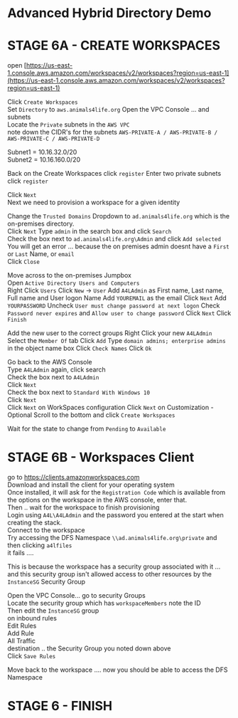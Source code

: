 # Advanced Hybrid Directory Demo

# STAGE 6A - CREATE WORKSPACES 
open [https://us-east-1.console.aws.amazon.com/workspaces/v2/workspaces?region=us-east-1](https://us-east-1.console.aws.amazon.com/workspaces/v2/workspaces?region=us-east-1)  

Click `Create Workspaces`  
Set `Directory` to `aws.animals4life.org` 
Open the VPC Console ... and subnets  
Locate the `Private` subnets in the `AWS VPC`  
note down the CIDR's for the subnets `AWS-PRIVATE-A / AWS-PRIVATE-B / AWS-PRIVATE-C / AWS-PRIVATE-D`  

Subnet1 = 10.16.32.0/20  
Subnet2 = 10.16.160.0/20  

Back on the Create Workspaces click `register`
Enter two private subnets click `register` 

Click `Next`  
Next we need to provision a workspace for a given identity  

Change the `Trusted Domains` Dropdown to `ad.animals4life.org` which is the on-premises directory.  
Click `Next`
Type `admin` in the search box and click `Search`   
Check the box next to `ad.animals4life.org\Admin` and click `Add selected`  
You will get an error ... because the on premises admin doesnt have a `First` or `Last` Name, or `email`  
Click `Close`  

Move across to the on-premises Jumpbox  
Open `Active Directory Users and Computers`  
Right Click `Users`
Click `New` -> `User`
Add `A4LAdmin` as First name, Last name, Full name and User logon Name
Add `YOUREMAIL` as the email 
Click `Next`
Add `YOURPASSWORD`
Uncheck `User must change password at next logon`
Check `Password never expires` and `Allow user to change password`
Click `Next`
Click `Finish`  

Add the new user to the correct groups
Right Click your new `A4LAdmin`
Select the `Member Of` tab
Click `Add`
Type `domain admins; enterprise admins` in the object name box
Click `Check Names`
Click `Ok`

Go back to the AWS Console  
Type `A4LAdmin` again, click search   
Check the box next to `A4LAdmin`  
Click `Next`  
Check the box next to `Standard With Windows 10`  
Click `Next`  
Click `Next` on WorkSpaces configuration
Click `Next` on Customization - Optional
Scroll to the bottom and click `Create Workspaces`  

Wait for the state to change from `Pending` to `Available`  

# STAGE 6B - Workspaces Client

go to https://clients.amazonworkspaces.com  
Download and install the client for your operating system  
Once installed, it will ask for the `Registration Code` which is available from the options on the workspace in the AWS console, enter that.  
Then .. wait for the workspace to finish provisioning  
Login using `A4L\A4LAdmin` and the password you entered at the start when creating the stack.  
Connect to the workspace  
Try accessing the DFS Namespace `\\ad.animals4life.org\private` and then clicking `a4lfiles`  
it fails ....  

This is because the workspace has a security group associated with it ... and this security group isn't allowed access to other resources by the `InstanceSG` Security Group   

Open the VPC Console... go to security Groups  
Locate the security group which has `workspaceMembers` note the ID  
Then edit the `InstanceSG` group  
on inbound rules  
Edit Rules  
Add Rule  
All Traffic  
destination .. the Security Group you noted down above  
Click `Save Rules`  

Move back to the workspace .... now you should be able to access the DFS Namespace  

# STAGE 6 - FINISH

